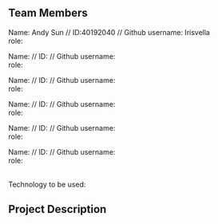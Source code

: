 ## Team Members
Name: Andy Sun // ID:40192040 // Github username: Irisvella <br/>
role: <br/>

Name: // ID: // Github username: <br/>
role: <br/>

Name: // ID: // Github username: <br/>
role: <br/>

Name: // ID: // Github username: <br/>
role: <br/>

Name: // ID: // Github username: <br/>
role: <br/>

Name: // ID: // Github username: <br/>
role: <br/>

<br/>
Technology to be used: 

## Project Description

